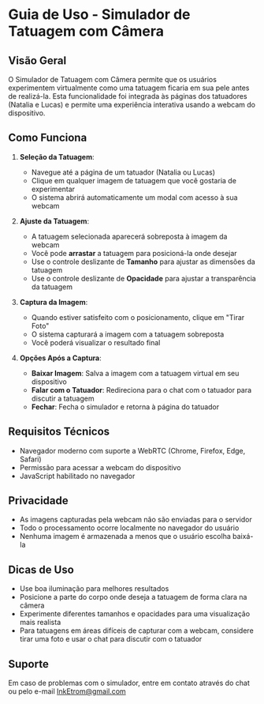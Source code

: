 # Guia de Uso - Simulador de Tatuagem com Câmera

## Visão Geral
O Simulador de Tatuagem com Câmera permite que os usuários experimentem virtualmente como uma tatuagem ficaria em sua pele antes de realizá-la. Esta funcionalidade foi integrada às páginas dos tatuadores (Natalia e Lucas) e permite uma experiência interativa usando a webcam do dispositivo.

## Como Funciona

1. **Seleção da Tatuagem**:
   - Navegue até a página de um tatuador (Natalia ou Lucas)
   - Clique em qualquer imagem de tatuagem que você gostaria de experimentar
   - O sistema abrirá automaticamente um modal com acesso à sua webcam

2. **Ajuste da Tatuagem**:
   - A tatuagem selecionada aparecerá sobreposta à imagem da webcam
   - Você pode **arrastar** a tatuagem para posicioná-la onde desejar
   - Use o controle deslizante de **Tamanho** para ajustar as dimensões da tatuagem
   - Use o controle deslizante de **Opacidade** para ajustar a transparência da tatuagem

3. **Captura da Imagem**:
   - Quando estiver satisfeito com o posicionamento, clique em "Tirar Foto"
   - O sistema capturará a imagem com a tatuagem sobreposta
   - Você poderá visualizar o resultado final

4. **Opções Após a Captura**:
   - **Baixar Imagem**: Salva a imagem com a tatuagem virtual em seu dispositivo
   - **Falar com o Tatuador**: Redireciona para o chat com o tatuador para discutir a tatuagem
   - **Fechar**: Fecha o simulador e retorna à página do tatuador

## Requisitos Técnicos
- Navegador moderno com suporte a WebRTC (Chrome, Firefox, Edge, Safari)
- Permissão para acessar a webcam do dispositivo
- JavaScript habilitado no navegador

## Privacidade
- As imagens capturadas pela webcam não são enviadas para o servidor
- Todo o processamento ocorre localmente no navegador do usuário
- Nenhuma imagem é armazenada a menos que o usuário escolha baixá-la

## Dicas de Uso
- Use boa iluminação para melhores resultados
- Posicione a parte do corpo onde deseja a tatuagem de forma clara na câmera
- Experimente diferentes tamanhos e opacidades para uma visualização mais realista
- Para tatuagens em áreas difíceis de capturar com a webcam, considere tirar uma foto e usar o chat para discutir com o tatuador

## Suporte
Em caso de problemas com o simulador, entre em contato através do chat ou pelo e-mail InkEtrom@gmail.com
